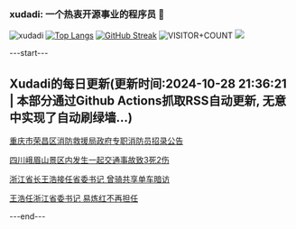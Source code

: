 ### xudadi: 一个热衷开源事业的程序员 👋

![xudadi](https://github-readme-stats-git-masterorgs-github-readme-stats-team.vercel.app/api?username=xudadi)
[![Top Langs](https://github-readme-stats.vercel.app/api/top-langs/?username=xudadi)](https://github.com/anuraghazra/github-readme-stats)
[![GitHub Streak](https://streak-stats.demolab.com?user=xudadi&locale=zh_Hans)](https://git.io/streak-stats)
![VISITOR+COUNT](https://komarev.com/ghpvc/?username=xudadi&label=VISITOR+COUNT)
![](https://raw.githubusercontent.com/xudadi/xudadi/main/assets/github-contribution-grid-snake.svg)


---start---

## Xudadi的每日更新(更新时间:2024-10-28 21:36:21 | 本部分通过Github Actions抓取RSS自动更新, 无意中实现了自动刷绿墙...)

[重庆市荣昌区消防救援局政府专职消防员招录公告](https://www.gongkaoleida.com/article/2173310)

[四川峨眉山景区内发生一起交通事故致3死2伤](https://m.163.com/news/article/JFK2326T0001899O.html)

[浙江省长王浩接任省委书记 曾骑共享单车暗访](https://m.163.com/news/article/JFK0TKQ5055040N3.html)

[王浩任浙江省委书记 易炼红不再担任](https://m.163.com/news/article/JFJV0VQI0001899O.html)

---end---
